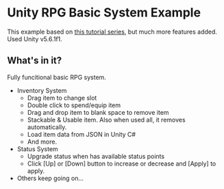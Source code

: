 # Unity RPG Basic System Example
This example based on [this tutorial series](https://www.youtube.com/watch?v=ZW6RCKVnqT4&list=PLivfKP2ufIK78r7nzfpIEH89Nlnb__RRG), but much more features added.
Used Unity v5.6.1f1.

## What's in it?
Fully funcitional basic RPG system.
- Inventory System
    - Drag item to change slot
    - Double click to spend/equip item
    - Drag and drop item to blank space to remove item
    - Stackable & Usable item. Also when used all, it removes automatically.
    - Load item data from JSON in Unity C#
    - And more.
- Status System
    - Upgrade status when has available status points
    - Click [Up] or [Down] button to increase or decrease and [Apply] to apply.
- Others keep going on...